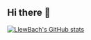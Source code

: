 ## Hi there 👋

[![LlewBach's GitHub stats](https://github-readme-stats.vercel.app/api?username=LlewBach&show_icons=true&theme=tokyonight)](https://github.com/anuraghazra/github-readme-stats)
<!--
**LlewBach/LlewBach** is a ✨ _special_ ✨ repository because its `README.md` (this file) appears on your GitHub profile.

Here are some ideas to get you started:

- 🔭 I’m currently working on ...
- 🌱 I’m currently learning ...
- 👯 I’m looking to collaborate on ...
- 🤔 I’m looking for help with ...
- 💬 Ask me about ...
- 📫 How to reach me: ...
- 😄 Pronouns: ...
- ⚡ Fun fact: ...
-->
